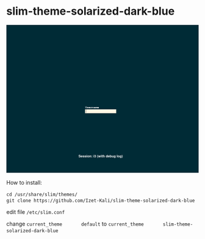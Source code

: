 # slim-theme-solarized-dark-blue

 ![1](images/1.png)

How to install:

~~~
cd /usr/share/slim/themes/
git clone https://github.com/Izet-Kali/slim-theme-solarized-dark-blue
~~~

edit file `/etc/slim.conf`

change `current_theme       default` to `current_theme       slim-theme-solarized-dark-blue`
